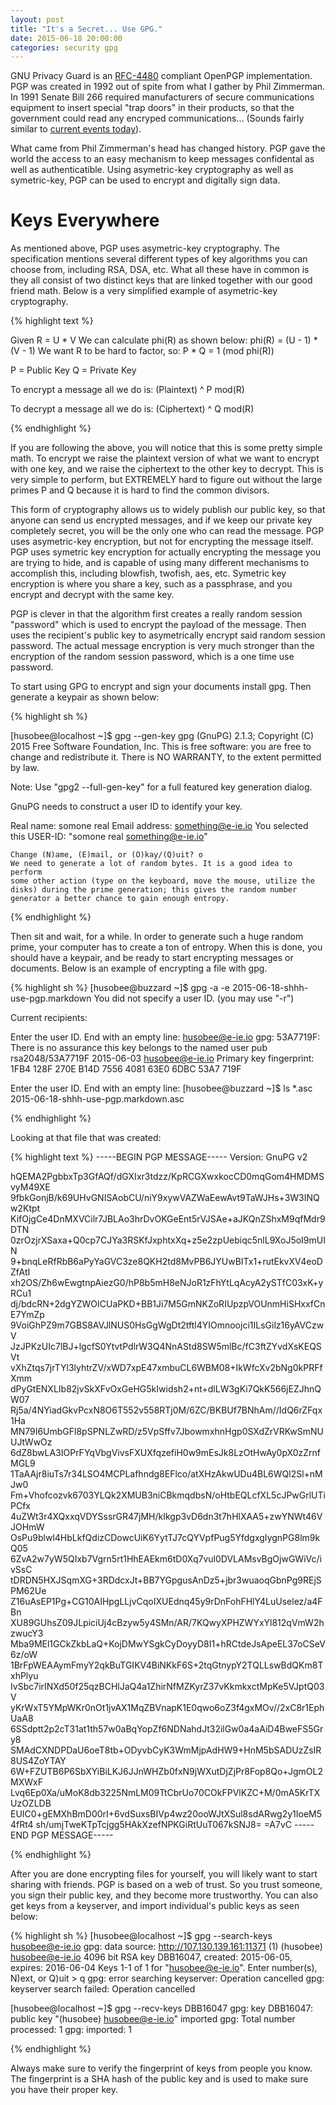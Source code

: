 ```yaml
---
layout: post
title: "It's a Secret... Use GPG."
date: 2015-06-18 20:00:00
categories: security gpg
---
```


GNU Privacy Guard is an [RFC-4480][rfc4880] compliant OpenPGP implementation.  PGP was created 
in 1992 out of spite from what I gather by Phil Zimmerman.  In 1991 Senate Bill 266 required manufacturers 
of secure communications equipment to insert special "trap doors" in their products, so that the government
could read any encryped communications... (Sounds fairly similar to [current events today][stupid]).

What came from Phil Zimmerman's head has changed history.  PGP gave the world the access to an easy mechanism to 
keep messages confidental as well as authenticatible.  Using asymetric-key cryptography as well as symetric-key, PGP
can be used to encrypt and digitally sign data. 

# Keys Everywhere

As mentioned above, PGP uses asymetric-key cryptography.  The specification mentions several different types of key
algorithms you can choose from, including RSA, DSA, etc.  What all these have in common is they all consist of two
distinct keys that are linked together with our good friend math.  Below is a very simplified example of asymetric-key
cryptography.

{% highlight text %}

Given 
    R = U * V
We can calculate phi(R) as shown below:
    phi(R) = (U - 1) * (V - 1)
We want R to be hard to factor, so:
    P * Q = 1 (mod phi(R))

P = Public Key
Q = Private Key

To encrypt a message all we do is:
    (Plaintext) ^ P mod(R)

To decrypt a message all we do is:
    (Ciphertext) ^ Q mod(R)

{% endhighlight %}

If you are following the above, you will notice that this is some pretty simple math.  To encrypt we raise the plaintext
version of what we want to encrypt with one key, and we raise the ciphertext to the other key to decrypt.  This is very simple
to perform, but EXTREMELY hard to figure out without the large primes P and Q because it is hard to find the common divisors.

This form of cryptography allows us to widely publish our public key, so that anyone can send us encrypted messages, and if we 
keep our private key completely secret, you will be the only one who can read the message.  PGP uses asymetric-key encryption, but 
not for encrypting the message itself.  PGP uses symetric key encryption for actually encrypting the message you are trying to hide,
and is capable of using many different mechanisms to accomplish this, including blowfish, twofish, aes, etc.  Symetric key encryption is 
where you share a key, such as a passphrase, and you encrypt and decrypt with the same key.

PGP is clever in that the algorithm first creates a really random session "password" which is used to encrypt the payload of the 
message.  Then uses the recipient's public key to asymetrically encrypt said random session password.  The actual message encryption 
is very much stronger than the encryption of the random session password, which is a one time use password.

To start using GPG to encrypt and sign your documents install gpg.  Then generate a keypair as shown below:

{% highlight sh %}

[husobee@localhost ~]$ gpg --gen-key
gpg (GnuPG) 2.1.3; Copyright (C) 2015 Free Software Foundation, Inc.
This is free software: you are free to change and redistribute it.
There is NO WARRANTY, to the extent permitted by law.

Note: Use "gpg2 --full-gen-key" for a full featured key generation dialog.

GnuPG needs to construct a user ID to identify your key.

Real name: somone real
Email address: something@e-ie.io
You selected this USER-ID:
    "somone real <something@e-ie.io>"

    Change (N)ame, (E)mail, or (O)kay/(Q)uit? o
    We need to generate a lot of random bytes. It is a good idea to perform
    some other action (type on the keyboard, move the mouse, utilize the
    disks) during the prime generation; this gives the random number
    generator a better chance to gain enough entropy.

{% endhighlight %}

Then sit and wait, for a while.  In order to generate such a huge random prime, your computer has to create a ton of entropy.  When this is done, 
you should have a keypair, and be ready to start encrypting messages or documents.  Below is an example of encrypting a file with gpg.

{% highlight sh %}
[husobee@buzzard ~]$ gpg -a -e 2015-06-18-shhh-use-pgp.markdown 
You did not specify a user ID. (you may use "-r")

Current recipients:

Enter the user ID.  End with an empty line: husobee@e-ie.io
gpg: 53A7719F: There is no assurance this key belongs to the named user
pub  rsa2048/53A7719F 2015-06-03 <husobee@e-ie.io>
 Primary key fingerprint: 1FB4 128F 270E B14D 7556  4081 63E0 6DBC 53A7 719F

Enter the user ID.  End with an empty line: 
 [husobee@buzzard ~]$ ls \*.asc
2015-06-18-shhh-use-pgp.markdown.asc

{% endhighlight %}

Looking at that file that was created:

{% highlight text %}
-----BEGIN PGP MESSAGE-----
Version: GnuPG v2

hQEMA2PgbbxTp3GfAQf/dGXIxr3tdzz/KpRCGXwxkocCD0mqGom4HMDMSvyM49XE
9fbkGonjB/k69UHvGNISAobCU/niY9xywVAZWaEewAvt9TaWJHs+3W3INQw2Ktpt
KifOjgCe4DnMXVCilr7JBLAo3hrDvOKGeEnt5rVJSAe+aJKQnZShxM9qfMdr9DTN
0zrOzjrXSaxa+Q0cp7CJYa3RSKfJxphtxXq+z5e2zpUebiqc5nlL9XoJ5oI9mUIN
9+bnqLeRfRbB6aPyYaGVC3ze8QKH2td8MvPB6JYUwBITx1+rutEkvXV4eoDZfAtI
xh2OS/Zh6wEwgtnpAiezG0/hP8b5mH8eNJoR1zFhYtLqAcyA2ySTfC03xK+yRCu1
dj/bdcRN+2dgYZWOICUaPKD+BB1Ji7M5GmNKZoRIUpzpVOUnmHiSHxxfCnE7YmZp
9VoiGhPZ9m7GBS8AVJlNUS0HsGgWgDt2tftl4YIOmnoojci1ILsGilz16yAVCzwV
JzJPKzUIc7lBJ+lgcfS0YtvtPdlrW3Q4NnAStd8SW5mlBc/fC3ftZYvdXsKEQSVt
vXhZtqs7jrTYl3lyhtrZV/xWD7xpE47xmbuCL6WBM08+IkWfcXv2bNg0kPRFfXmm
dPyGtENXLIb82jvSkXFvOxGeHG5kIwidsh2+nt+dlLW3gKi7QkK566jEZJhnQW07
Rj5a/4NYiadGkvPcxN8O6T552v558RTj0M/6ZC/BKBUf7BNhAm//IdQ6rZFqx1Ha
MN79I6UmbGFl8pSPNLZwRD/z5VpSffv7JbowmxhnHgp0SXdZrVRKwSmNUUJtWwOz
6dZ8bwLA3IOPrFYqVbgVivsFXUXfqzefiH0w9mEsJk8LzOtHwAy0pX0zZrnfMGL9
1TaAAjr8iuTs7r34LSO4MCPLafhndg8EFlco/atXHzAkwUDu4BL6WQl2Sl+nMJw0
Fm+Vhofcozvk6703YLQk2XMUB3niCBkmqdbsN/oHtbEQLcfXL5cJPwGrlUTiPCfx
4uZWt3r4XQxxqVDYSssrGR47jMH/kIkgp3vD6dn3t7hHlXAA5+zwYNWt46VJOHmW
OsPu9blwl4HbLkfQdizCDowcUiK6YytTJ7cQYVpfPug5YfdgxgIygnPG8lm9kQ05
6ZvA2w7yW5QIxb7Vgrn5rt1HhEAEkm6tD0Xq7vul0DVLAMsvBgOjwGWiVc/ivSsC
tDRDN5HXJSqmXG+3RDdcxJt+BB7YGpgusAnDz5+jbr3wuaoqGbnPg9REjSPM62Ue
Z16uAsEP1Pg+CG10AIHpgLLjvCqoIXUEdnq45y9rDnFohFHlY4LuUselez/a4FBn
XU89GUhsZ09JLpiciUj4cBzyw5y4SMn/AR/7KQwyXPHZWYxYl812qVmW2hzwucY3
Mba9MEl1GCkZkbLaQ+KojDMwYSgkCyDoyyD8I1+hRCtdeJsApeEL37oCSeV6z/oW
1BrFpWEAAymFmyY2qkBuTGIKV4BiNKkF6S+2tqGtnypY2TQLLswBdQKm8TxhPlyu
IvSbc7irINXd50f25qzBCHlJaQ4a1ZhirNfMZKyrZ37vKkmkxctMpKe5VJptQ03V
yKrWxT5YMpWKr0nOt1jvAX1MqZBVnapK1E0qwo6oZ3f4gxMOv//2xC8r1EphUaA8
6SSdptt2p2cT31at1th57w0aBqYopZf6NDNahdJt32ilGw0a4aAiD4BweFS5Gry8
SMAdCXNDPDaU6oeT8tb+ODyvbCyK3WmMjpAdHW9+HnM5bSADUzZsIR8US4ZoYTAY
6W+FZUTB6P6SbXYiBiLKJ6JJnWHZb0fxN9jWXutDjZjPr8Fop8Qo+JgmOL2MXWxF
Lvq6Ep0Xa/uMoK8db3225NmLM09TtCbrUo70COkFPVlKZC+M/0mA5KrTXUzOZLDB
EUIC0+gEMXhBmD00rI+6vdSuxsBIVp4wz20ooWJtXSul8sdARwg2y1IoeM54fRt4
sh/umjTweKTpTcjgg5HAkXzefNPKGiRtUuT067kSNJ8=
=A7vC
-----END PGP MESSAGE-----

{% endhighlight %}

After you are done encrypting files for yourself, you will likely want to start sharing with friends.  PGP is based on a 
web of trust.  So you trust someone, you sign their public key, and they become more trustworthy.  You can also get keys from a
keyserver, and import individual's public keys as seen below:

{% highlight sh %}
[husobee@localhost ~]$ gpg --search-keys husobee@e-ie.io
gpg: data source: http://107.130.139.161:11371
(1)     (husobee) <husobee@e-ie.io>
          4096 bit RSA key DBB16047, created: 2015-06-05, expires: 2016-06-04
          Keys 1-1 of 1 for "husobee@e-ie.io".  Enter number(s), N)ext, or Q)uit > q
          gpg: error searching keyserver: Operation cancelled
          gpg: keyserver search failed: Operation cancelled

[husobee@localhost ~]$ gpg --recv-keys DBB16047
gpg: key DBB16047: public key "(husobee) <husobee@e-ie.io>" imported
gpg: Total number processed: 1
gpg:               imported: 1

{% endhighlight %}

Always make sure to verify the fingerprint of keys from people you know.  The fingerprint is a SHA hash of the public
key and is used to make sure you have their proper key.

[rfc4880]: https://tools.ietf.org/html/rfc4880
[stupid]: https://www.techdirt.com/articles/20150502/14414630864/encryption-what-fbi-wants-it-can-only-have-destroying-computing-censoring-internet.shtml
[gpg]: https://gnupg.org/
